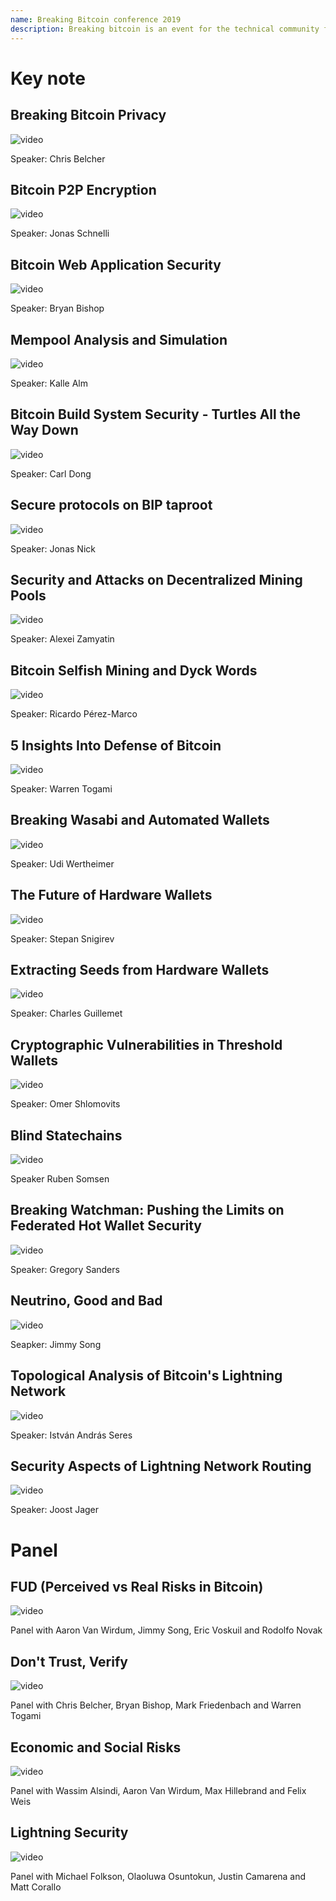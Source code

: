 ```yaml
--- 
name: Breaking Bitcoin conference 2019
description: Breaking bitcoin is an event for the technical community focusing on the security of Bitcoin and everything around it.
---
```


# Key note

## Breaking Bitcoin Privacy

![video](https://youtu.be/9mvm-tdxv7o?si=kkrzUnKolW560NzM)

Speaker: Chris Belcher

## Bitcoin P2P Encryption

![video](https://youtu.be/mcJa1YvzrFs?si=e8a85Eo5fXFj-Yj-)

Speaker: Jonas Schnelli 

## Bitcoin Web Application Security

![video](https://youtu.be/v7BL7Nvt42s?si=2aE3YItIgCIA7x_s)

Speaker: Bryan Bishop

## Mempool Analysis and Simulation

![video](https://youtu.be/Mznn1uVyTUQ?si=hljD-z1ioyoqoA9k)

Speaker: Kalle Alm

## Bitcoin Build System Security - Turtles All the Way Down

![video](https://youtu.be/8dxpcgRIpIs?si=GGbLkV8gt6PChLKA)

Speaker: Carl Dong

## Secure protocols on BIP taproot

![video](https://youtu.be/JdvVKRTMwz8?si=mazJAoncOuGMAGNW)

Speaker: Jonas Nick 

## Security and Attacks on Decentralized Mining Pools

![video](https://youtu.be/NWG7HZVT00M?si=Ah2YwEWqeheY5KCz)

Speaker:  Alexei Zamyatin

## Bitcoin Selfish Mining and Dyck Words

![video](https://youtu.be/SikWfFObBIg?si=_6IFRZbQHk-AGqpb)

Speaker: Ricardo Pérez-Marco

## 5 Insights Into Defense of Bitcoin

![video](https://youtu.be/n5xS9liL8Sk?si=U6Bfn-4Ls0BRmg0i)

Speaker: Warren Togami

## Breaking Wasabi and Automated Wallets

![video](https://youtu.be/MyxW8eCA9BI?si=Fn1Az-xsMNlNbJHZ)

Speaker: Udi Wertheimer

## The Future of Hardware Wallets

![video](https://youtu.be/OxX_LFgdYa0?si=MjJk5HsCbRWtcxHq)

Speaker: Stepan Snigirev

## Extracting Seeds from Hardware Wallets

![video](https://youtu.be/wiA1bT4ObVo?si=JPC65S1EGElLgSoN)

Speaker: Charles Guillemet

## Cryptographic Vulnerabilities in Threshold Wallets

![video](https://youtu.be/tWIx0Q2RLNo?si=_v91qTP5vikEwuNO)

Speaker: Omer Shlomovits

## Blind Statechains

![video](https://youtu.be/09HcYRjDkMA?si=lwgzg8QjVItHC3iW)

Speaker Ruben Somsen

## Breaking Watchman: Pushing the Limits on Federated Hot Wallet Security

![video](https://youtu.be/440eAYiAafo?si=9gj5_qXRVL7iU4Ui)

Speaker: Gregory Sanders

## Neutrino, Good and Bad

![video](https://youtu.be/ABPOYFw9zAQ?si=2SjcIPOscy2xitfF)

Seapker: Jimmy Song 

## Topological Analysis of Bitcoin's Lightning Network

![video](https://youtu.be/1iAfJnlGJ6c?si=QiIEFUK9eKxAUNK4)

Speaker: István András Seres

## Security Aspects of Lightning Network Routing

![video](https://youtu.be/Q9w9VCOrego?si=Q0UfRnCNdnxCl5YD)

Speaker: Joost Jager 

# Panel 

## FUD (Perceived vs Real Risks in Bitcoin)

![video](https://youtu.be/LA_nPzX1Mz8?si=aKbvz19FyE11B35k)

Panel with Aaron Van Wirdum, Jimmy Song, Eric Voskuil and Rodolfo Novak

## Don't Trust, Verify

![video](https://youtu.be/ZXBg-wYvPgo?si=2cLXkInG9MytfAos)

Panel with Chris Belcher, Bryan Bishop, Mark Friedenbach and Warren Togami

## Economic and Social Risks

![video](https://youtu.be/rVvfpHUWwf0?si=WREHSsFoF7jHOlH6)

Panel with Wassim Alsindi, Aaron Van Wirdum, Max Hillebrand and Felix Weis

## Lightning Security

![video](https://youtu.be/orWfkdDWQzo?si=fdKFV94hPXUBiYo8)

Panel with Michael Folkson, Olaoluwa Osuntokun, Justin Camarena and Matt Corallo

